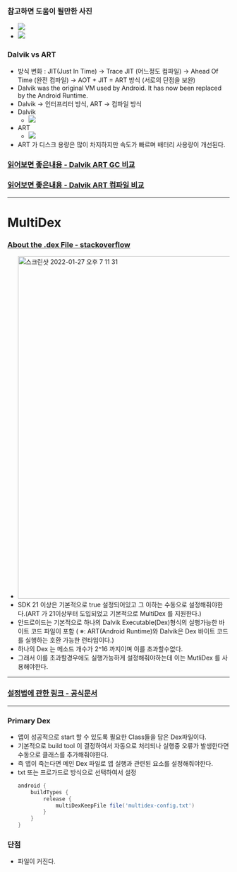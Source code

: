 ### 참고하면 도움이 될만한 사진
* ![](https://i.stack.imgur.com/hpwhy.png)
* ![](https://i.stack.imgur.com/1kLrB.png)
### Dalvik vs ART
* 방식 변화 : JIT(Just In Time) -> Trace JIT (어느정도 컴파일) -> Ahead Of Time (완전 컴파일) -> AOT + JIT = ART 방식 (서로의 단점을 보완)
* Dalvik was the original VM used by Android. It has now been replaced by the Android Runtime.
* Dalvik -> 인터프리터 방식, ART -> 컴파일 방식
* Dalvik
  * ![](https://img1.daumcdn.net/thumb/R1280x0/?scode=mtistory2&fname=https%3A%2F%2Fblog.kakaocdn.net%2Fdn%2FdRoVPY%2FbtqCUdipBEs%2FKHrPkUQNz7KLktp2X03zd1%2Fimg.png)
* ART
  * ![](https://img1.daumcdn.net/thumb/R1280x0/?scode=mtistory2&fname=https%3A%2F%2Fblog.kakaocdn.net%2Fdn%2FL5ziH%2FbtqCWdV5wBw%2FJqkqwvH0kwu4sSPsTvFuvk%2Fimg.png)
* ART 가 디스크 용량은 많이 차지하지만 속도가 빠르며 배터리 사용량이 개선된다.
### [읽어보면 좋은내용 - Dalvik ART GC 비교](https://s2choco.tistory.com/15)
### [읽어보면 좋은내용 - Dalvik ART 컴파일 비교](https://s2choco.tistory.com/16)
---
# MultiDex 
### [About the .dex File - stackoverflow](https://stackoverflow.com/questions/7750448/what-are-dex-files-in-android)
* <img width="774" alt="스크린샷 2022-01-27 오후 7 11 31" src="https://user-images.githubusercontent.com/51182964/151338179-2b129388-7bea-4d4c-920e-7cb64bb663ce.png">
* SDK 21 이상은 기본적으로 true 설정되어있고 그 이하는 수동으로 설정해줘야한다.(ART 가 21이상부터 도입되었고 기본적으로 MultiDex 를 지원한다.)
* 안드로이드는 기본적으로 하나의 Dalvik Executable(Dex)형식의 실행가능한 바이트 코드 파일이 포함 ( ※: ART(Android Runtime)와 Dalvik은 Dex 바이트 코드를 실행하는 호환 가능한 런타임이다.)
* 하나의 Dex 는 메소드 개수가 2^16 까지이며 이를 초과할수없다.
* 그래서 이를 초과할경우에도 실행가능하게 설정해줘야하는데 이는 MutliDex 를 사용해야한다.
---
### [설정법에 관한 링크 - 공식문서](https://developer.android.com/studio/build/multidex?hl=ko)
---
### Primary Dex
* 앱이 성공적으로 start 할 수 있도록 필요한 Class들을 담은 Dex파일이다.
* 기본적으로 build tool 이 결정하여서 자동으로 처리되나 실행중 오류가 발생한다면 수동으로 클래스를 추가해줘야한다.
* 즉 앱이 죽는다면 메인 Dex 파일로 앱 실행과 관련된 요소를 설정해줘야한다.
* txt 또는 프로가드로 방식으로 선택하여서 설정
  ```gradle
  android {
      buildTypes {
          release {
              multiDexKeepFile file('multidex-config.txt')
          }
      }
  }
  
### 단점
* 파일이 커진다.

